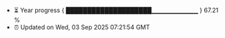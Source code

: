 - ⏳ Year progress { ████████████████████▁▁▁▁▁▁▁▁▁▁ } 67.21 %
- ⏰ Updated on Wed, 03 Sep 2025 07:21:54 GMT

